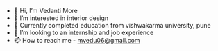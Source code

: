 - 👋 Hi, I’m Vedanti More
- 👀 I’m interested in interior design
- 🌱 Currently completed education from vishwakarma university, pune
- 💞️ I’m looking to an internship and job experience
- 📫 How to reach me - mvedu06@gmail.com
